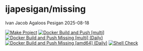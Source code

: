 ijapesigan/missing
================
Ivan Jacob Agaloos Pesigan
2025-08-18

<!-- README.md is generated from .setup/readme/README.Rmd. Please edit that file -->

<!-- badges: start -->

[![Make
Project](https://github.com/ijapesigan/docker-missing/actions/workflows/make.yml/badge.svg)](https://github.com/ijapesigan/docker-missing/actions/workflows/make.yml)
[![Docker Build and Push
\[multi\]](https://github.com/ijapesigan/docker-missing/actions/workflows/docker-build-push-multi.yml/badge.svg)](https://github.com/ijapesigan/docker-missing/actions/workflows/docker-build-push-multi.yml)
[![Docker Build and Push Missing \[multi\]
(Daily)](https://github.com/ijapesigan/docker-missing/actions/workflows/docker-build-push-daily-multi-missing.yml/badge.svg)](https://github.com/ijapesigan/docker-missing/actions/workflows/docker-build-push-daily-multi-missing.yml)
[![Docker Build and Push Missing \[amd64\]
(Daily)](https://github.com/ijapesigan/docker-missing/actions/workflows/docker-build-push-daily-amd64-missing.yml/badge.svg)](https://github.com/ijapesigan/docker-missing/actions/workflows/docker-build-push-daily-amd64-missing.yml)
[![Shell
Check](https://github.com/ijapesigan/docker-missing/actions/workflows/shellcheck.yml/badge.svg)](https://github.com/ijapesigan/docker-missing/actions/workflows/shellcheck.yml)
<!-- badges: end -->
